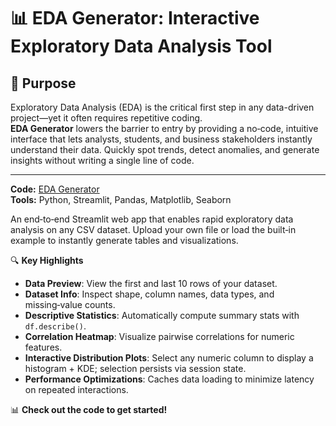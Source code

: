 # 📊 EDA Generator: Interactive Exploratory Data Analysis Tool  
## 🎯 Purpose
Exploratory Data Analysis (EDA) is the critical first step in any data-driven project—yet it often requires repetitive coding.  
**EDA Generator** lowers the barrier to entry by providing a no‑code, intuitive interface that lets analysts, students, and business stakeholders instantly understand their data. Quickly spot trends, detect anomalies, and generate insights without writing a single line of code.  

---
**Code:** [EDA Generator](https://github.com/YuwenAprilYang/Projects/blob/50f54dc9d3e6740f7a4d8688e521e90f3d93d57d/EDA%20Generator/app.py)  
**Tools:** Python, Streamlit, Pandas, Matplotlib, Seaborn  

An end‑to‑end Streamlit web app that enables rapid exploratory data analysis on any CSV dataset. Upload your own file or load the built‑in example to instantly generate tables and visualizations.  

🔍 **Key Highlights**
- **Data Preview**: View the first and last 10 rows of your dataset.  
- **Dataset Info**: Inspect shape, column names, data types, and missing‑value counts.  
- **Descriptive Statistics**: Automatically compute summary stats with `df.describe()`.  
- **Correlation Heatmap**: Visualize pairwise correlations for numeric features.  
- **Interactive Distribution Plots**: Select any numeric column to display a histogram + KDE; selection persists via session state.  
- **Performance Optimizations**: Caches data loading to minimize latency on repeated interactions.

📊 **Check out the code to get started!**  
